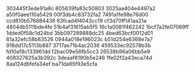 303445f3ede91a8c
805639fa83c50803
3025aa404e4497a2
a50f0aee110a5429
00f3db4c83732fa2
7491a1fe98e76d00
ccd810b576884438
63fcad4f4043cc19
cf3d70ff141aa21a
4804db5111bde4fe
51b4af31615ab5f5
16c1a0081f462242
1bcf7a2fe07069ff
1dded0f58c1d24bd
3bb097289888dc25
4bed63bcf0012d01
81a32efc58b83526
0944a018e196023c
b51d254e6368e7a7
916dd17c5113b887
3717ae71b4ac2036
459533ec92578b3b
fd10af8c133961dd
f2bac09e56fb5cc3
26538b96a06bb5e9
408327625a3b392c
3deaaf8190b5e246
1fe02f2a43eca74d
8aa124dbfefa34ef
ba71da65f93e5cfa
